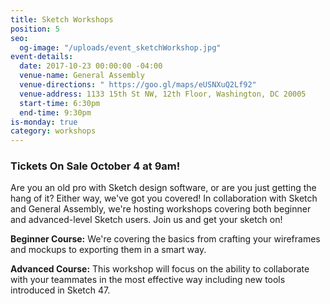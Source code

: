 ```yaml
---
title: Sketch Workshops
position: 5
seo:
  og-image: "/uploads/event_sketchWorkshop.jpg"
event-details:
  date: 2017-10-23 00:00:00 -04:00
  venue-name: General Assembly
  venue-directions: " https://goo.gl/maps/eUSNXuQ2Lf92"
  venue-address: 1133 15th St NW, 12th Floor, Washington, DC 20005
  start-time: 6:30pm
  end-time: 9:30pm
is-monday: true
category: workshops
---
```


### Tickets On Sale October 4 at 9am! 

Are you an old pro with Sketch design software, or are you just getting the hang of it? Either way, we've got you covered! In collaboration with Sketch and General Assembly, we're hosting workshops covering both beginner and advanced-level Sketch users. Join us and get your sketch on!

**Beginner Course:** We're covering the basics from crafting your wireframes and mockups to exporting them in a smart way.

**Advanced Course:** This workshop will focus on the ability to collaborate with your teammates in the most effective way including new tools introduced in Sketch 47.